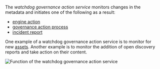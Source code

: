 <!-- SPDX-License-Identifier: CC-BY-4.0 -->
<!-- Copyright Contributors to the Egeria project. -->

The *watchdog governance action service* monitors changes in the metadata and initiates one of the following as a result:

- [engine action](/concepts/engine-action)
- [governance action process](/concepts/governance-action-process)
- [incident report](/concepts/incident-report)

One example of a watchdog governance action service is to monitor for new [assets](/concepts/asset). Another example is to monitor the addition of open discovery reports and take action on their content.

![Function of the watchdog governance action service](/frameworks/gaf/watchdog-governance-action-service.svg)



